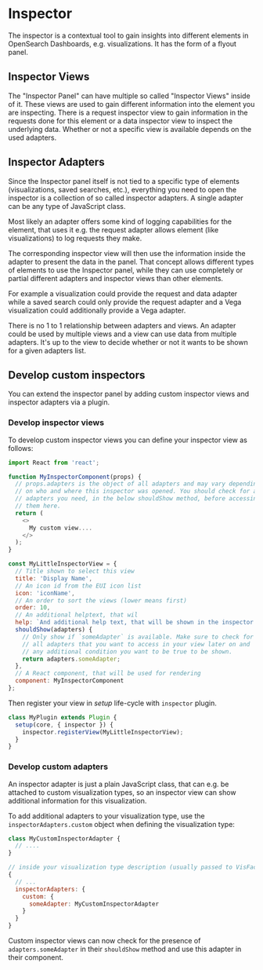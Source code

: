 # Inspector

The inspector is a contextual tool to gain insights into different elements
in OpenSearch Dashboards, e.g. visualizations. It has the form of a flyout panel.

## Inspector Views

The "Inspector Panel" can have multiple so called "Inspector Views" inside of it.
These views are used to gain different information into the element you are inspecting.
There is a request inspector view to gain information in the requests done for this
element or a data inspector view to inspect the underlying data. Whether or not
a specific view is available depends on the used adapters.

## Inspector Adapters

Since the Inspector panel itself is not tied to a specific type of elements (visualizations,
saved searches, etc.), everything you need to open the inspector is a collection
of so called inspector adapters. A single adapter can be any type of JavaScript class.

Most likely an adapter offers some kind of logging capabilities for the element, that
uses it e.g. the request adapter allows element (like visualizations) to log requests
they make.

The corresponding inspector view will then use the information inside the adapter
to present the data in the panel. That concept allows different types of elements
to use the Inspector panel, while they can use completely or partial different adapters
and inspector views than other elements.

For example a visualization could provide the request and data adapter while a saved
search could only provide the request adapter and a Vega visualization could additionally
provide a Vega adapter.

There is no 1 to 1 relationship between adapters and views. An adapter could be used
by multiple views and a view can use data from multiple adapters. It's up to the
view to decide whether or not it wants to be shown for a given adapters list.

## Develop custom inspectors

You can extend the inspector panel by adding custom inspector views and inspector
adapters via a plugin.

### Develop inspector views

To develop custom inspector views you can define your
inspector view as follows:

```js
import React from 'react';

function MyInspectorComponent(props) {
  // props.adapters is the object of all adapters and may vary depending
  // on who and where this inspector was opened. You should check for all
  // adapters you need, in the below shouldShow method, before accessing
  // them here.
  return (
    <>
      My custom view....
    </>
  );
}

const MyLittleInspectorView = {
  // Title shown to select this view
  title: 'Display Name',
  // An icon id from the EUI icon list
  icon: 'iconName',
  // An order to sort the views (lower means first)
  order: 10,
  // An additional helptext, that wil
  help: `And additional help text, that will be shown in the inspector help.`,
  shouldShow(adapters) {
    // Only show if `someAdapter` is available. Make sure to check for
    // all adapters that you want to access in your view later on and
    // any additional condition you want to be true to be shown.
    return adapters.someAdapter;
  },
  // A React component, that will be used for rendering
  component: MyInspectorComponent
};
```

Then register your view in *setup* life-cycle with `inspector` plugin.

```ts
class MyPlugin extends Plugin {
  setup(core, { inspector }) {
    inspector.registerView(MyLittleInspectorView);
  }
}
```

### Develop custom adapters

An inspector adapter is just a plain JavaScript class, that can e.g. be attached
to custom visualization types, so an inspector view can show additional information for this
visualization.

To add additional adapters to your visualization type, use the `inspectorAdapters.custom`
object when defining the visualization type:

```js
class MyCustomInspectorAdapter {
  // ....
}

// inside your visualization type description (usually passed to VisFactory.create...Type)
{
  // ...
  inspectorAdapters: {
    custom: {
      someAdapter: MyCustomInspectorAdapter
    }
  }
}
```

Custom inspector views can now check for the presence of `adapters.someAdapter`
in their `shouldShow` method and use this adapter in their component.
